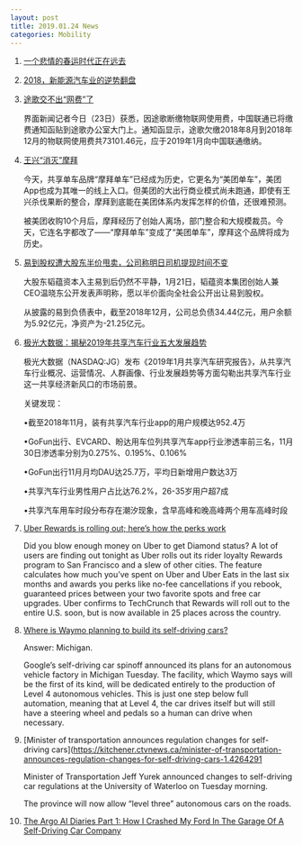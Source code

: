 ```yaml
---
layout: post
title: 2019.01.24 News
categories: Mobility
---
```


1. [一个悲情的春运时代正在远去](https://www.huxiu.com/article/282463.html)

2. [2018，新能源汽车业的逆势翻盘](https://www.huxiu.com/article/282503.html)

3. [途歌交不出“网费”了](https://www.huxiu.com/article/282569.html)

    界面新闻记者今日（23日）获悉，因途歌断缴物联网使用费，中国联通已将缴费通知函贴到途歌办公室大门上。通知函显示，途歌欠缴2018年8月到2018年12月的物联网使用费共73101.46元，应于2019年1月向中国联通缴纳。

4. [王兴“消灭”摩拜](https://36kr.com/p/5173874.html)

    今天，共享单车品牌“摩拜单车”已经成为历史，它更名为“美团单车”，美团App也成为其唯一的线上入口。但美团的大出行商业模式尚未跑通，即使有王兴杀伐果断的整合，摩拜到底能在美团体系内发挥怎样的价值，还很难预测。

    被美团收购10个月后，摩拜经历了创始人离场，部门整合和大规模裁员。今天，它连名字都改了——“摩拜单车”变成了“美团单车”，摩拜这个品牌将成为历史。

5. [易到股权遭大股东半价甩卖，公司称明日司机提现时间不变](https://36kr.com/)

    大股东韬蕴资本入主易到后仍然不平静，1月21日，韬蕴资本集团创始人兼CEO温晓东公开发表声明称，愿以半价面向全社会公开出让易到股权。

    从披露的易到负债表中，截至2018年12月，公司总负债34.44亿元，用户余额为5.92亿元，净资产为-21.25亿元。

6. [极光大数据：揭秘2019年共享汽车行业五大发展趋势](https://36kr.com/p/5173736.html)

    极光大数据（NASDAQ:JG）发布《2019年1月共享汽车研究报告》，从共享汽车行业概况、运营情况、人群画像、行业发展趋势等方面勾勒出共享汽车行业这一共享经济新风口的市场前景。

    关键发现：

    •截至2018年11月，装有共享汽车行业app的用户规模达952.4万

    •GoFun出行、EVCARD、盼达用车位列共享汽车app行业渗透率前三名，11月30日渗透率分别为0.275%、0.195%、0.106%

    •GoFun出行11月月均DAU达25.7万，平均日新增用户数达3万

    •共享汽车行业男性用户占比达76.2%，26-35岁用户超7成

    •共享汽车用车时段分布存在潮汐现象，含早高峰和晚高峰两个用车高峰时段

7. [Uber Rewards is rolling out; here’s how the perks work](https://techcrunch.com/2019/01/22/uber-loyalty-program/)

    Did you blow enough money on Uber  to get Diamond status? A lot of users are finding out tonight as Uber rolls out its rider loyalty Rewards program to San Francisco and a slew of other cities. The feature calculates how much you’ve spent on Uber and Uber Eats in the last six months and awards you perks like no-fee cancellations if you rebook, guaranteed prices between your two favorite spots and free car upgrades. Uber confirms to TechCrunch that Rewards will roll out to the entire U.S. soon, but is now available in 25 places across the country.

8. [Where is Waymo planning to build its self-driving cars?](http://www.govtech.com/question-of-the-day/Question-of-the-Day-for-01232019.html)

    Answer: Michigan.

    Google’s self-driving car spinoff announced its plans for an autonomous vehicle factory in Michigan Tuesday. The facility, which Waymo says will be the first of its kind, will be dedicated entirely to the production of Level 4 autonomous vehicles. This is just one step below full automation, meaning that at Level 4, the car drives itself but will still have a steering wheel and pedals so a human can drive when necessary.

9. [Minister of transportation announces regulation changes for self-driving cars](https://kitchener.ctvnews.ca/minister-of-transportation-announces-regulation-changes-for-self-driving-cars-1.4264291

    Minister of Transportation Jeff Yurek announced changes to self-driving car regulations at the University of Waterloo on Tuesday morning.

    The province will now allow “level three” autonomous cars on the roads.

10. [The Argo AI Diaries Part 1: How I Crashed My Ford In The Garage Of A Self-Driving Car Company](http://www.thedrive.com/tech/26077/the-argo-ai-diaries-part-1-how-i-crashed-my-ford-in-the-garage-of-a-self-driving-car-company)